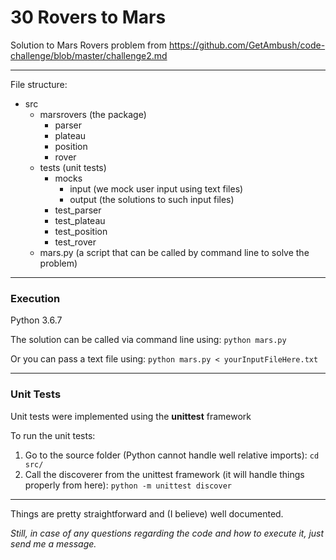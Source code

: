 # 30 Rovers to Mars

Solution to Mars Rovers problem from https://github.com/GetAmbush/code-challenge/blob/master/challenge2.md

---

File structure:
- src
  - marsrovers (the package)
    - parser
    - plateau
    - position
    - rover
  - tests (unit tests)
    - mocks
      - input (we mock user input using text files)
      - output (the solutions to such input files)
    - test_parser
    - test_plateau
    - test_position
    - test_rover
  - mars.py (a script that can be called by command line to solve the problem)

---
### Execution

Python 3.6.7

The solution can be called via command line using: `python mars.py`

Or you can pass a text file using: `python mars.py < yourInputFileHere.txt`

---
### Unit Tests

Unit tests were implemented using the **unittest** framework

To run the unit tests:
  1. Go to the source folder (Python cannot handle well relative imports): `cd src/`
  2. Call the discoverer from the unittest framework (it will handle things properly from here): `python -m unittest discover`

---

Things are pretty straightforward and (I believe) well documented.

*Still, in case of any questions regarding the code and how to execute it, just send me a message.*

